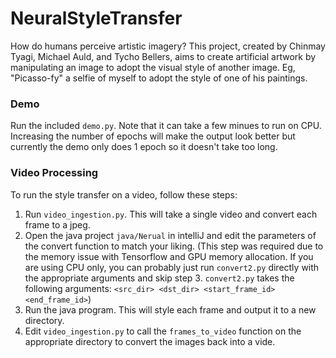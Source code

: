 # NeuralStyleTransfer

How do humans perceive artistic imagery? This project, created by Chinmay Tyagi, Michael Auld, and Tycho Bellers, aims to create artificial artwork by manipulating an image to adopt the visual style of another image. Eg, "Picasso-fy" a selfie of myself to adopt the style of one of his paintings. 

### Demo
Run the included `demo.py`. Note that it can take a few minues to run on CPU. Increasing the number of epochs will make the output look better but currently the demo only does 1 epoch so it doesn't take too long.

### Video Processing
To run the style transfer on a video, follow these steps:
1) Run `video_ingestion.py`. This will take a single video and convert each frame to a jpeg.
2) Open the java project `java/Nerual` in intelliJ and edit the parameters of the convert function to match your liking. (This step was required due to the memory issue with Tensorflow and GPU memory allocation. If you are using CPU only, you can probably just run `convert2.py` directly with the appropriate arguments and skip step 3. `convert2.py` takes the following arguments: `<src_dir> <dst_dir> <start_frame_id> <end_frame_id>`)
3) Run the java program. This will style each frame and output it to a new directory.
4) Edit `video_ingestion.py` to call the `frames_to_video` function on the appropriate directory to convert the images back into a vide.
